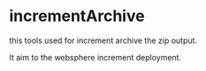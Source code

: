 # incrementArchive

this tools used for increment archive the zip output.

It aim to  the websphere increment deployment.
